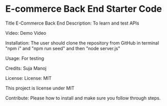 # E-commerce Back End Starter Code

Title E-Commerce Back End
Description:
To learn and test APIs

Video:
Demo Video

Installation:
The user should clone the repository from GitHub in terminal "npm i" and "npm run seed" and then "node server.js"

Usage:
For testing

Credits:
Suja Manoj

License:
License: MIT

This project is license under MIT

Contribute:
Please how to install and make sure you follow through steps.
